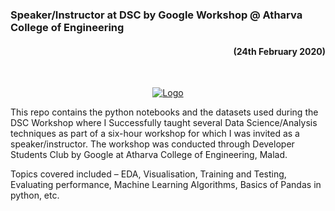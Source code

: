 
<!-- PROJECT LOGO -->

<h3>Speaker/Instructor at DSC by Google Workshop @ Atharva College of Engineering</h3>
<h4 align = "right"> (24th February 2020) </h4>

<br />
<p align="center">
  <a href="https://github.com/reubence/Google-DSC-Workshop-2020">
    <img src="https://cdn.hashnode.com/res/hashnode/image/upload/v1563888018200/lJaohMmyY.png" alt="Logo" >
  </a>

  <p >
This repo contains the python notebooks and the datasets used during the DSC Workshop where I Successfully taught several Data Science/Analysis techniques as part of a six-hour workshop for which I was invited as a speaker/instructor. The workshop was conducted through Developer Students Club by Google at Atharva College of Engineering, Malad.

Topics covered included – EDA, Visualisation, Training and Testing, Evaluating performance, Machine Learning Algorithms, Basics of Pandas in python, etc. 
    <br />
    <br />
  </p>
</p>

